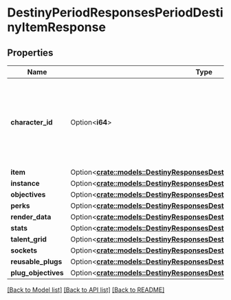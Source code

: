 # DestinyPeriodResponsesPeriodDestinyItemResponse

## Properties

Name | Type | Description | Notes
------------ | ------------- | ------------- | -------------
**character_id** | Option<**i64**> | If the item is on a character, this will return the ID of the character that is holding the item. | [optional]
**item** | Option<[**crate::models::DestinyResponsesDestinyItemResponseItem**](Destiny_Responses_DestinyItemResponse_item.md)> |  | [optional]
**instance** | Option<[**crate::models::DestinyResponsesDestinyItemResponseInstance**](Destiny_Responses_DestinyItemResponse_instance.md)> |  | [optional]
**objectives** | Option<[**crate::models::DestinyResponsesDestinyItemResponseObjectives**](Destiny_Responses_DestinyItemResponse_objectives.md)> |  | [optional]
**perks** | Option<[**crate::models::DestinyResponsesDestinyItemResponsePerks**](Destiny_Responses_DestinyItemResponse_perks.md)> |  | [optional]
**render_data** | Option<[**crate::models::DestinyResponsesDestinyItemResponseRenderData**](Destiny_Responses_DestinyItemResponse_renderData.md)> |  | [optional]
**stats** | Option<[**crate::models::DestinyResponsesDestinyItemResponseStats**](Destiny_Responses_DestinyItemResponse_stats.md)> |  | [optional]
**talent_grid** | Option<[**crate::models::DestinyResponsesDestinyItemResponseTalentGrid**](Destiny_Responses_DestinyItemResponse_talentGrid.md)> |  | [optional]
**sockets** | Option<[**crate::models::DestinyResponsesDestinyItemResponseSockets**](Destiny_Responses_DestinyItemResponse_sockets.md)> |  | [optional]
**reusable_plugs** | Option<[**crate::models::DestinyResponsesDestinyItemResponseReusablePlugs**](Destiny_Responses_DestinyItemResponse_reusablePlugs.md)> |  | [optional]
**plug_objectives** | Option<[**crate::models::DestinyResponsesDestinyItemResponsePlugObjectives**](Destiny_Responses_DestinyItemResponse_plugObjectives.md)> |  | [optional]

[[Back to Model list]](../README.md#documentation-for-models) [[Back to API list]](../README.md#documentation-for-api-endpoints) [[Back to README]](../README.md)


